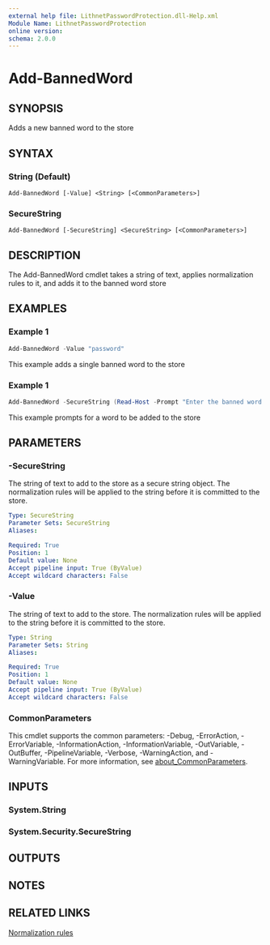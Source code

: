```yaml
---
external help file: LithnetPasswordProtection.dll-Help.xml
Module Name: LithnetPasswordProtection
online version:
schema: 2.0.0
---
```


# Add-BannedWord

## SYNOPSIS
Adds a new banned word to the store

## SYNTAX

### String (Default)
```
Add-BannedWord [-Value] <String> [<CommonParameters>]
```

### SecureString
```
Add-BannedWord [-SecureString] <SecureString> [<CommonParameters>]
```

## DESCRIPTION
The Add-BannedWord cmdlet takes a string of text, applies normalization rules to it, and adds it to the banned word store

## EXAMPLES

### Example 1
```powershell
Add-BannedWord -Value "password"
```

This example adds a single banned word to the store


### Example 1
```powershell
Add-BannedWord -SecureString (Read-Host -Prompt "Enter the banned word to add to the store" -AsSecureString)
```

This example prompts for a word to be added to the store


## PARAMETERS

### -SecureString
The string of text to add to the store as a secure string object. The normalization rules will be applied to the string before it is committed to the store.

```yaml
Type: SecureString
Parameter Sets: SecureString
Aliases:

Required: True
Position: 1
Default value: None
Accept pipeline input: True (ByValue)
Accept wildcard characters: False
```

### -Value
The string of text to add to the store. The normalization rules will be applied to the string before it is committed to the store.

```yaml
Type: String
Parameter Sets: String
Aliases:

Required: True
Position: 1
Default value: None
Accept pipeline input: True (ByValue)
Accept wildcard characters: False
```

### CommonParameters
This cmdlet supports the common parameters: -Debug, -ErrorAction, -ErrorVariable, -InformationAction, -InformationVariable, -OutVariable, -OutBuffer, -PipelineVariable, -Verbose, -WarningAction, and -WarningVariable. For more information, see [about_CommonParameters](http://go.microsoft.com/fwlink/?LinkID=113216).

## INPUTS

### System.String

### System.Security.SecureString

## OUTPUTS

## NOTES

## RELATED LINKS
[Normalization rules](https://docs.lithnet.io/password-protection/help-and-support/normalization-rules)
